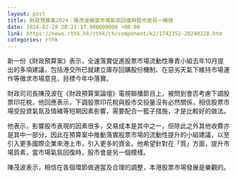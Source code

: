 ```yaml
---
layout: post
title: 財政預算案2024｜陳茂波稱當市場氣氛回復時股市是另一模樣
date: 2024-02-28 20:21:17.000000000 +08:00
link: https://news.rthk.hk/rthk/ch/component/k2/1742352-20240228.htm
categories: rthk
---
```


新一份《財政預算案》表示，全速落實促進股票市場流動性專責小組去年10月提出的多項建議，包括港交所已就建立庫存回購股份機制、在惡劣天氣下維持市場運作等徵求市場意見，目標今年中落實。

財政司司長陳茂波在《財政預算案論壇》電視聯播節目上，被問到會否考慮下調股票印花稅，他回應表示，下調股票印花稅與股市交投量沒有必然關係，相信股票市場受投資氣氛及情緒等短期因素影響，需要配合一籃子措施，才是比較好的做法。

他表示，影響股市表現的因素很多，交易成本是其中之一，但除此之外其他收費亦是其中一部分，因此在預算案中推動落實股票市場的流動性提升的小組建議，以至引入更多國際企業來港上市，引入更多的資金。他希望針對在「質」方面，提升市場質素，當市場氣氛回復時，股市會是另一個模樣。

陳茂波表示，相信在各個環節做適當及合理的調整，本港股票市場發展是樂觀的。
